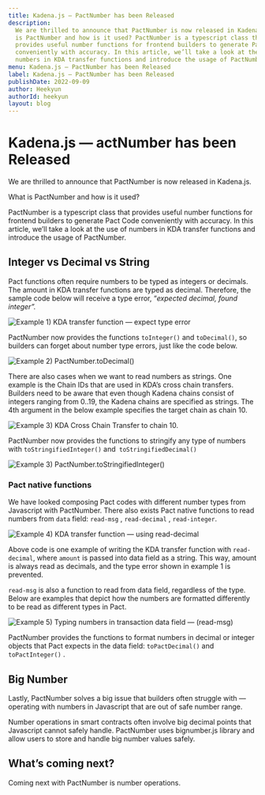 ```yaml
---
title: Kadena.js — PactNumber has been Released
description:
  We are thrilled to announce that PactNumber is now released in Kadena.js. What
  is PactNumber and how is it used? PactNumber is a typescript class that
  provides useful number functions for frontend builders to generate Pact Code
  conveniently with accuracy. In this article, we’ll take a look at the use of
  numbers in KDA transfer functions and introduce the usage of PactNumber.
menu: Kadena.js — PactNumber has been Released
label: Kadena.js — PactNumber has been Released
publishDate: 2022-09-09
author: Heekyun
authorId: heekyun
layout: blog
---
```


# Kadena.js — actNumber has been Released

We are thrilled to announce that PactNumber is now released in Kadena.js.

What is PactNumber and how is it used?

PactNumber is a typescript class that provides useful number functions for
frontend builders to generate Pact Code conveniently with accuracy. In this
article, we’ll take a look at the use of numbers in KDA transfer functions and
introduce the usage of PactNumber.

## Integer vs Decimal vs String

Pact functions often require numbers to be typed as integers or decimals. The
amount in KDA transfer functions are typed as decimal. Therefore, the sample
code below will receive a type error, “_expected decimal, found integer”._

![Example 1) KDA transfer function — expect type error](/assets/blog/0_qs22V2P_u_iaBpko.png)

PactNumber now provides the functions `toInteger()` and `toDecimal()`, so
builders can forget about number type errors, just like the code below.

![Example 2) PactNumber.toDecimal()](/assets/blog/1_DkkvLGWCCH3Fm1iwopfX6w.webp)

There are also cases when we want to read numbers as strings. One example is the
Chain IDs that are used in KDA’s cross chain transfers. Builders need to be
aware that even though Kadena chains consist of integers ranging from 0..19, the
Kadena chains are specified as strings. The 4th argument in the below example
specifies the target chain as chain 10.

![Example 3) KDA Cross Chain Transfer to chain 10.](/assets/blog/1_-AE07uZ5ThBF44WdpuU39Q.webp)

PactNumber now provides the functions to stringify any type of numbers with
`toStringifiedInteger()` and` toStringifiedDecimal()`

![Example 3) PactNumber.toStringifiedInteger()](/assets/blog/1_AGstOaBTKIbod9l-Jp9jgg.webp)

### Pact native functions

We have looked composing Pact codes with different number types from Javascript
with PactNumber. There also exists Pact native functions to read numbers from
`data` field: `read-msg` , `read-decimal` , `read-integer`.

![Example 4) KDA transfer function — using read-decimal](/assets/blog/0_Q73fcLyJ23dnn1Vi.png)

Above code is one example of writing the KDA transfer function with
`read-decimal`, where `amount` is passed into data field as a string. This way,
amount is always read as decimals, and the type error shown in example 1 is
prevented.

`read-msg` is also a function to read from data field, regardless of the type.
Below are examples that depict how the numbers are formatted differently to be
read as different types in Pact.

![Example 5) Typing numbers in transaction data field — (read-msg)](/assets/blog/1_XhMjw9Mq1iYhZa8mgINXRw.webp)

PactNumber provides the functions to format numbers in decimal or integer
objects that Pact expects in the data field: `toPactDecimal()` and
`toPactInteger()` .

## Big Number

Lastly, PactNumber solves a big issue that builders often struggle with
—operating with numbers in Javascript that are out of safe number range.

Number operations in smart contracts often involve big decimal points that
Javascript cannot safely handle. PactNumber uses bignumber.js library and allow
users to store and handle big number values safely.

## What’s coming next?

Coming next with PactNumber is number operations.
